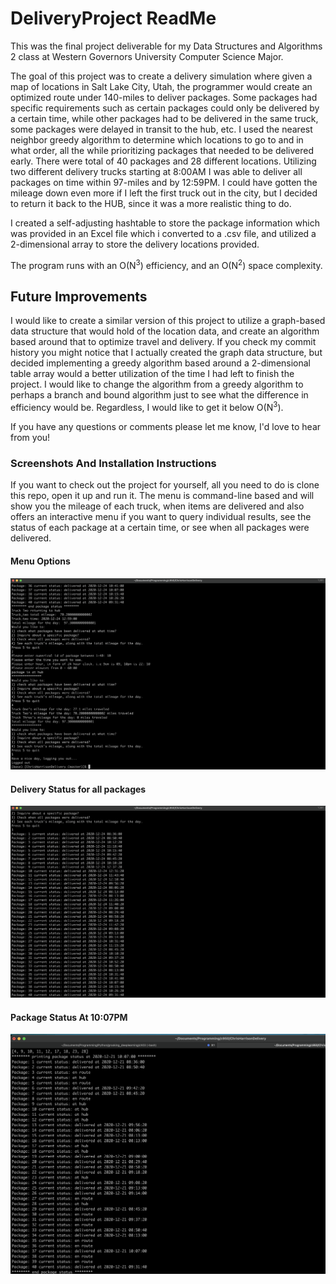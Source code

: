 # DeliveryProject ReadMe
This was the final project deliverable for my Data Structures and Algorithms 2 class 
at Western Governors University Computer Science Major.

The goal of this project was to create a delivery simulation where given a map of locations
in Salt Lake City, Utah, the programmer would create an optimized route under 140-miles to
deliver packages. Some packages had specific requirements such as certain packages could only be delivered
by a certain time, while other packages had to be delivered in the same truck, some packages were delayed in transit to
 the hub, etc. I used the nearest neighbor greedy algorithm to determine which locations to go to and in what order, 
all the while prioritizing packages that needed to be delivered early. There were total of 40 packages and 28 different
locations. Utilizing two different delivery trucks starting at 8:00AM I was able to deliver all packages on time within 
97-miles and by 12:59PM. I could have gotten the mileage down even more if I left the first truck out in the city,
but I decided to return it back to the HUB, since it was a more realistic thing to do.

I created a self-adjusting hashtable to store the package information which was provided in an Excel file which i converted
to a .csv file, and utilized a 2-dimensional array to store the delivery locations provided. 

The program runs with an O(N<sup>3</sup>) efficiency, and an O(N<sup>2</sup>) space complexity. 

## Future Improvements
I would like to create a similar version of this project to utilize a graph-based data structure that would hold of the
location data, and create an algorithm based around that to optimize travel and delivery. If you check my commit history
you might notice that I actually created the graph data structure, but decided implementing a greedy algorithm based around
a 2-dimensional table array would a better utilization of the time I had left to finish the project.
I would like to change the algorithm from a greedy algorithm to perhaps a branch and bound algorithm just to see what the
difference in efficiency would be. Regardless, I would like to get it below O(N<sup>3</sup>).

If  you have any questions or comments please let me know, I'd love to hear from you!

### Screenshots And Installation Instructions
If you want to check out the project for yourself, all you need to do is clone this repo, open it up and run it. 
The menu is command-line based and will show you the mileage of each truck, when items are delivered and also offers an 
interactive menu if you want to query individual results, see the status of each package at a certain time, or see when 
all packages were delivered.

#### Menu Options
![Menu options](images/Menu%20Options.png)
#### Delivery Status for all packages
![Delivery status for all packages](images/all%20delivered%20packages.png)
#### Package Status At 10:07PM
![Package status 10:07PM](images/ten_oh_seven%20status.png)
